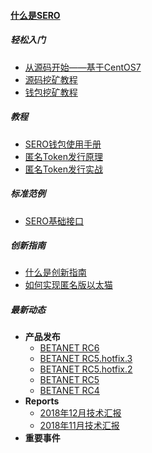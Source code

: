 #### [什么是SERO](?file=home-Home)

##### 轻松入门

- [从源码开始——基于CentOS7](?file=Start/from-the-sourcecode-base-on-centos7)
- [源码挖矿教程](?file=Start/from-the-binary-package)
- [钱包挖矿教程](?file=Start/mined-from-the-wallet)

##### 教程

- [SERO钱包使用手册](?file=Tutorial/manual-of-wallet)
- [匿名Token发行原理](?file=Tutorial/principle-of-anonymous-token)
- [匿名Token发行实战](?file=Tutorial/practice-of-anonymous-token)

##### 标准范例

- [SERO基础接口](?file=Example/sero-basic-interface)

##### 创新指南

- [什么是创新指南](?file=Innovation/what-is-innovation-guide)
- [如何实现匿名版以太猫](?file=Innovation/sero-crypto-kitties)

##### 最新动态

- **产品发布**
  - [BETANET RC6](?file=News/Release/SERO-BETANET-RC6)
  - [BETANET RC5.hotfix.3](?file=News/Release/SERO-BETANET-RC5.hotfix.3)
  - [BETANET RC5.hotfix.2](?file=News/Release/SERO-BETANET-RC5.hotfix.2)
  - [BETANET RC5](?file=News/Release/SERO-BETANET-RC5)
  - [BETANET RC4](?file=News/Release/SERO-BETANET-RC4)
- **Reports**
  - [2018年12月技术汇报](?file=News/Report/201812-tech-report)
  - [2018年11月技术汇报](?file=News/Report/201811-tech-report)
- **重要事件**

